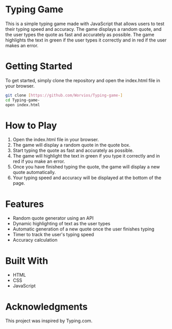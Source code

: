 # Typing Game

This is a simple typing game made with JavaScript that allows users to test their typing speed and accuracy. The game displays a random quote, and the user types the quote as fast and accurately as possible. The game highlights the text in green if the user types it correctly and in red if the user makes an error.

# Getting Started
To get started, simply clone the repository and open the index.html file in your browser.

```bash
git clone [https://github.com/Worvios/Typing-game-]
cd Typing-game-
open index.html
```


# How to Play

1. Open the index.html file in your browser.
2. The game will display a random quote in the quote box.
3. Start typing the quote as fast and accurately as possible.
4. The game will highlight the text in green if you type it correctly and in red if you make an error.
5. Once you have finished typing the quote, the game will display a new quote automatically.
6. Your typing speed and accuracy will be displayed at the bottom of the page.

# Features

* Random quote generator using an API
* Dynamic highlighting of text as the user types
* Automatic generation of a new quote once the user finishes typing
* Timer to track the user's typing speed
* Accuracy calculation

# Built With

* HTML
* CSS
* JavaScript

# Acknowledgments

This project was inspired by Typing.com.
